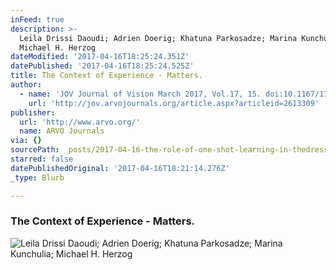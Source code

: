 ```yaml
---
inFeed: true
description: >-
  Leila Drissi Daoudi; Adrien Doerig; Khatuna Parkosadze; Marina Kunchulia;
  Michael H. Herzog
dateModified: '2017-04-16T18:25:24.351Z'
datePublished: '2017-04-16T18:25:24.525Z'
title: The Context of Experience - Matters.
author:
  - name: 'JOV Journal of Vision March 2017, Vol.17, 15. doi:10.1167/17.3.15'
    url: 'http://jov.arvojournals.org/article.aspx?articleid=2613309'
publisher:
  url: 'http://www.arvo.org/'
  name: ARVO Journals
via: {}
sourcePath: _posts/2017-04-16-the-role-of-one-shot-learning-in-thedress.md
starred: false
datePublishedOriginal: '2017-04-16T18:21:14.276Z'
_type: Blurb

---
```

### The Context of Experience - Matters.
![Leila Drissi Daoudi; Adrien Doerig; Khatuna Parkosadze; Marina Kunchulia; Michael H. Herzog](https://the-grid-user-content.s3-us-west-2.amazonaws.com/5a430cd9-c4fd-4550-812b-372a2d24625d.png)